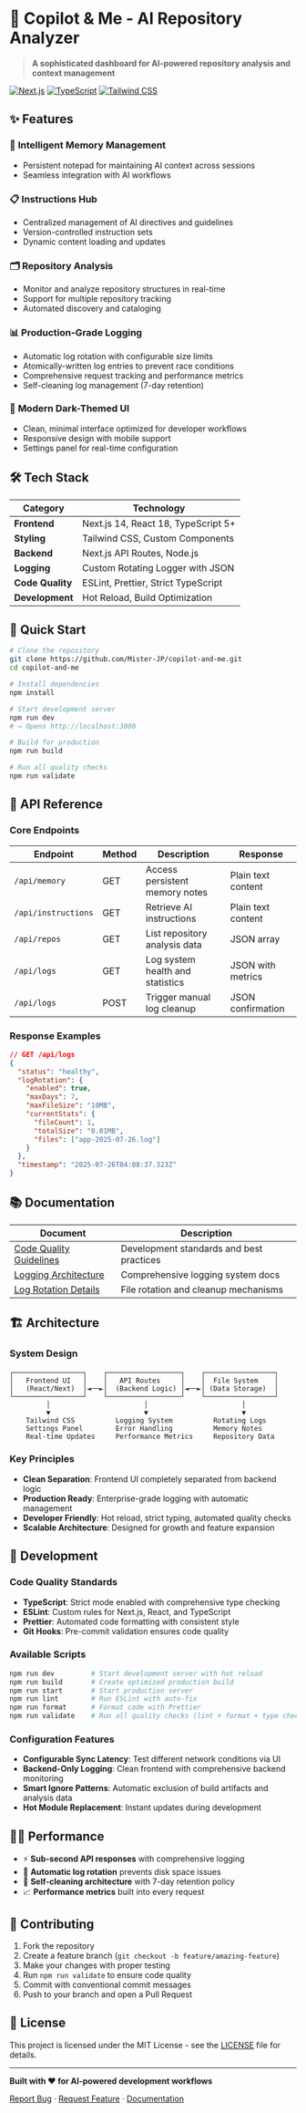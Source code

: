 # 🤖 Copilot & Me - AI Repository Analyzer

> **A sophisticated dashboard for AI-powered repository analysis and context management**

[![Next.js](https://img.shields.io/badge/Next.js-14.2.30-black?style=for-the-badge&logo=next.js)](https://nextjs.org/)
[![TypeScript](https://img.shields.io/badge/TypeScript-5.0+-blue?style=for-the-badge&logo=typescript)](https://www.typescriptlang.org/)
[![Tailwind CSS](https://img.shields.io/badge/Tailwind_CSS-3.0+-06B6D4?style=for-the-badge&logo=tailwindcss)](https://tailwindcss.com/)

## ✨ Features

### 🧠 **Intelligent Memory Management**

- Persistent notepad for maintaining AI context across sessions
- Seamless integration with AI workflows

### 📋 **Instructions Hub**

- Centralized management of AI directives and guidelines
- Version-controlled instruction sets
- Dynamic content loading and updates

### 🗂️ **Repository Analysis**

- Monitor and analyze repository structures in real-time
- Support for multiple repository tracking
- Automated discovery and cataloging

### 📊 **Production-Grade Logging**

- Automatic log rotation with configurable size limits
- Atomically-written log entries to prevent race conditions
- Comprehensive request tracking and performance metrics
- Self-cleaning log management (7-day retention)

### 🎨 **Modern Dark-Themed UI**

- Clean, minimal interface optimized for developer workflows
- Responsive design with mobile support
- Settings panel for real-time configuration

## 🛠️ Tech Stack

| Category        | Technology                            |
| --------------- | ------------------------------------- |
| **Frontend**    | Next.js 14, React 18, TypeScript 5+  |
| **Styling**     | Tailwind CSS, Custom Components      |
| **Backend**     | Next.js API Routes, Node.js          |
| **Logging**     | Custom Rotating Logger with JSON     |
| **Code Quality** | ESLint, Prettier, Strict TypeScript |
| **Development** | Hot Reload, Build Optimization       |

## 🚀 Quick Start

```bash
# Clone the repository
git clone https://github.com/Mister-JP/copilot-and-me.git
cd copilot-and-me

# Install dependencies
npm install

# Start development server
npm run dev
# → Opens http://localhost:3000

# Build for production
npm run build

# Run all quality checks
npm run validate
```

## 📡 API Reference

### Core Endpoints

| Endpoint          | Method | Description                      | Response             |
| ----------------- | ------ | -------------------------------- | -------------------- |
| `/api/memory`     | GET    | Access persistent memory notes   | Plain text content   |
| `/api/instructions` | GET  | Retrieve AI instructions         | Plain text content   |
| `/api/repos`      | GET    | List repository analysis data    | JSON array           |
| `/api/logs`       | GET    | Log system health and statistics | JSON with metrics    |
| `/api/logs`       | POST   | Trigger manual log cleanup       | JSON confirmation    |

### Response Examples

```json
// GET /api/logs
{
  "status": "healthy",
  "logRotation": {
    "enabled": true,
    "maxDays": 7,
    "maxFileSize": "10MB",
    "currentStats": {
      "fileCount": 1,
      "totalSize": "0.01MB",
      "files": ["app-2025-07-26.log"]
    }
  },
  "timestamp": "2025-07-26T04:08:37.323Z"
}
```

## 📚 Documentation

| Document                                        | Description                               |
| ----------------------------------------------- | ----------------------------------------- |
| [Code Quality Guidelines](CODE_QUALITY.md)     | Development standards and best practices  |
| [Logging Architecture](LOGGING.md)             | Comprehensive logging system docs        |
| [Log Rotation Details](LOG_ROTATION.md)        | File rotation and cleanup mechanisms     |

## 🏗️ Architecture

### System Design

```text
┌─────────────────┐    ┌──────────────────┐    ┌─────────────────┐
│   Frontend UI   │    │   API Routes     │    │  File System    │
│   (React/Next)  │◄──►│  (Backend Logic) │◄──►│ (Data Storage)  │
└─────────────────┘    └──────────────────┘    └─────────────────┘
         │                       │                       │
         ▼                       ▼                       ▼
    Tailwind CSS          Logging System          Rotating Logs
    Settings Panel        Error Handling          Memory Notes
    Real-time Updates     Performance Metrics     Repository Data
```

### Key Principles

- **Clean Separation**: Frontend UI completely separated from backend logic
- **Production Ready**: Enterprise-grade logging with automatic management
- **Developer Friendly**: Hot reload, strict typing, automated quality checks
- **Scalable Architecture**: Designed for growth and feature expansion

## 🔧 Development

### Code Quality Standards

- **TypeScript**: Strict mode enabled with comprehensive type checking
- **ESLint**: Custom rules for Next.js, React, and TypeScript
- **Prettier**: Automated code formatting with consistent style
- **Git Hooks**: Pre-commit validation ensures code quality

### Available Scripts

```bash
npm run dev         # Start development server with hot reload
npm run build       # Create optimized production build
npm run start       # Start production server
npm run lint        # Run ESLint with auto-fix
npm run format      # Format code with Prettier
npm run validate    # Run all quality checks (lint + format + type check)
```

### Configuration Features

- **Configurable Sync Latency**: Test different network conditions via UI
- **Backend-Only Logging**: Clean frontend with comprehensive backend monitoring
- **Smart Ignore Patterns**: Automatic exclusion of build artifacts and analysis data
- **Hot Module Replacement**: Instant updates during development

## 🏃‍♂️ Performance

- ⚡ **Sub-second API responses** with comprehensive logging
- 🔄 **Automatic log rotation** prevents disk space issues
- 🧹 **Self-cleaning architecture** with 7-day retention policy
- 📈 **Performance metrics** built into every request

## 🤝 Contributing

1. Fork the repository
2. Create a feature branch (`git checkout -b feature/amazing-feature`)
3. Make your changes with proper testing
4. Run `npm run validate` to ensure code quality
5. Commit with conventional commit messages
6. Push to your branch and open a Pull Request

## 📄 License

This project is licensed under the MIT License - see the [LICENSE](LICENSE) file for details.

---

**Built with ❤️ for AI-powered development workflows**

[Report Bug](../../issues) · [Request Feature](../../issues) · [Documentation](../../wiki)
